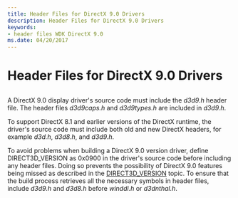 ```yaml
---
title: Header Files for DirectX 9.0 Drivers
description: Header Files for DirectX 9.0 Drivers
keywords:
- header files WDK DirectX 9.0
ms.date: 04/20/2017
---
```


# Header Files for DirectX 9.0 Drivers


## <span id="ddk_header_files_for_directx_9_0_drivers_gg"></span><span id="DDK_HEADER_FILES_FOR_DIRECTX_9_0_DRIVERS_GG"></span>


A DirectX 9.0 display driver's source code must include the *d3d9.h* header file. The header files *d3d9caps.h* and *d3d9types.h* are included in *d3d9.h*.

To support DirectX 8.1 and earlier versions of the DirectX runtime, the driver's source code must include both old and new DirectX headers, for example *d3d.h*, *d3d8.h*, and *d3d9.h*.

To avoid problems when building a DirectX 9.0 version driver, define DIRECT3D\_VERSION as 0x0900 in the driver's source code before including any header files. Doing so prevents the possibility of DirectX 9.0 features being missed as described in the [DIRECT3D\_VERSION](direct3d-version.md) topic. To ensure that the build process retrieves all the necessary symbols in header files, include *d3d9.h* and *d3d8.h* before *winddi.h* or *d3dnthal.h*.

 

 





